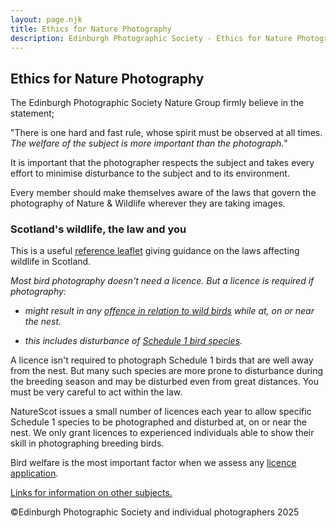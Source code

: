 ```yaml
---
layout: page.njk
title: Ethics for Nature Photography
description: Edinburgh Photographic Society - Ethics for Nature Photography
---
```


## Ethics for Nature Photography

The Edinburgh Photographic Society Nature Group firmly believe in the statement;

"There is one hard and fast rule, whose spirit must be observed at all times. _The welfare of the subject is more important than the photograph._"

It is important that the photographer respects the subject and takes every effort to minimise disturbance to the subject and to its environment.

Every member should make themselves aware of the laws that govern the photography of Nature & Wildlife wherever they are taking images.

### **Scotland's wildlife, the law and you**

This is a useful [reference leaflet](https://www.nature.scot/scotlands-wildlife-law-and-you) giving guidance on the laws affecting wildlife in Scotland.

_Most bird photography doesn't need a licence. But a licence is required if photography:_

- _might result in any [offence in relation to wild birds](https://www.nature.scot/professional-advice/protected-areas-and-species/protected-species/protected-species-z-guide/protected-species-birds) while at, on or near the nest._

- _this includes disturbance of [Schedule 1 bird species](https://www.nature.scot/protected-species-list-wca-schedules-1-1a-a1-2-3-and-4)._

A licence isn't required to photograph Schedule 1 birds that are well away from the nest. But many such species are more prone to disturbance during the breeding season and may be disturbed even from great distances. You must be very careful to act within the law.

NatureScot issues a small number of licences each year to allow specific Schedule 1 species to be photographed and disturbed at, on or near the nest. We only grant licences to experienced individuals able to show their skill in photographing breeding birds.

Bird welfare is the most important factor when we assess any [licence application](https://www.nature.scot/search?query=licences).

[Links for information on other subjects.](https://www.nature.scot/professional-advice/protected-areas-and-species/licensing/species-licensing-z-guide)

<p class="text-sm mt-12">©Edinburgh Photographic Society and individual photographers 2025</p>